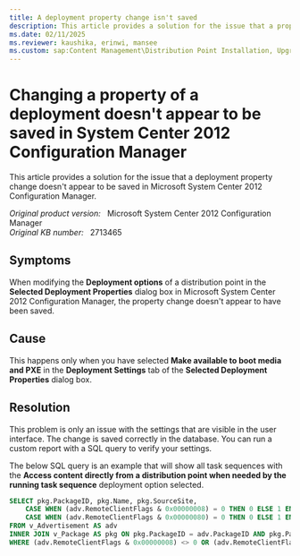 ```yaml
---
title: A deployment property change isn't saved
description: This article provides a solution for the issue that a property change of a deployment isn't saved in System Center 2012 Configuration Manager.
ms.date: 02/11/2025
ms.reviewer: kaushika, erinwi, mansee
ms.custom: sap:Content Management\Distribution Point Installation, Upgrade or Configuration
---
```

# Changing a property of a deployment doesn't appear to be saved in System Center 2012 Configuration Manager

This article provides a solution for the issue that a deployment property change doesn't appear to be saved in Microsoft System Center 2012 Configuration Manager.

_Original product version:_ &nbsp; Microsoft System Center 2012 Configuration Manager  
_Original KB number:_ &nbsp; 2713465

## Symptoms

When modifying the **Deployment options** of a distribution point in the **Selected Deployment Properties** dialog box in Microsoft System Center 2012 Configuration Manager, the property change doesn't appear to have been saved.

## Cause

This happens only when you have selected **Make available to boot media and PXE** in the **Deployment Settings** tab of the **Selected Deployment Properties** dialog box.

## Resolution

This problem is only an issue with the settings that are visible in the user interface. The change is saved correctly in the database. You can run a custom report with a SQL query to verify your settings.

The below SQL query is an example that will show all task sequences with the **Access content directly from a distribution point when needed by the running task sequence** deployment option selected.

```sql
SELECT pkg.PackageID, pkg.Name, pkg.SourceSite,
    CASE WHEN (adv.RemoteClientFlags & 0x00000008) = 0 THEN 0 ELSE 1 END AS RunFromDPInFastNetwork,
    CASE WHEN (adv.RemoteClientFlags & 0x00000080) = 0 THEN 0 ELSE 1 END AS RunFromDPInSlowNetwork
FROM v_Advertisement AS adv
INNER JOIN v_Package AS pkg ON pkg.PackageID = adv.PackageID AND pkg.PackageType = 4
WHERE (adv.RemoteClientFlags & 0x00000008) <> 0 OR (adv.RemoteClientFlags & 0x00000080) <> 0
```
